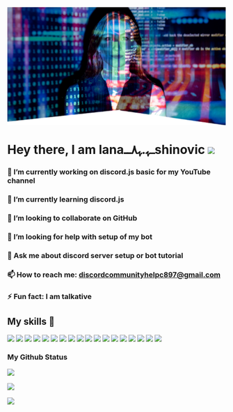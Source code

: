 <img  align="center" src="https://github.com/Discord-Help-YouTube/Discord-Help-YouTube/blob/main/IMG_20210127_123609.png" />

# Hey there, I am lanaــﮩ.ﮩ٨ــshinovic <img src="https://raw.githubusercontent.com/MartinHeinz/MartinHeinz/master/wave.gif" width="30px"></h1>



### 🔭 I’m currently working on discord.js basic for my YouTube channel
### 🌱 I’m currently learning discord.js
### 👯 I’m looking to collaborate on GitHub
### 🤔 I’m looking for help with setup of my bot
### 💬 Ask me about discord server setup or bot tutorial
### 📫 How to reach me: discordcommunityhelpc897@gmail.com

### ⚡ Fun fact: I am talkative

 
## My skills 🚀



![](https://img.shields.io/badge/HTML5-E34F26?style=for-the-badge&logo=html5&logoColor=white)
![](https://img.shields.io/badge/JavaScript-F7DF1E?style=for-the-badge&logo=javascript&logoColor=black)
![](https://img.shields.io/badge/Node.js-43853D?style=for-the-badge&logo=node.js&logoColor=white)
![](https://img.shields.io/badge/CSS3-1572B6?style=for-the-badge&logo=css3&logoColor=white)
![](https://img.shields.io/badge/Sass-CC6699?style=for-the-badge&logo=sass&logoColor=white)
![](https://img.shields.io/badge/Markdown-000000?style=for-the-badge&logo=markdown&logoColor=white)
![](https://img.shields.io/badge/Express.js-404D59?style=for-the-badge)
![](https://img.shields.io/badge/React-20232A?style=for-the-badge&logo=react&logoColor=61DAFB)
![](https://img.shields.io/badge/Tailwind_CSS-38B2AC?style=for-the-badge&logo=tailwind-css&logoColor=white)
![](https://img.shields.io/badge/Bootstrap-563D7C?style=for-the-badge&logo=bootstrap&logoColor=white)
![](https://img.shields.io/badge/Material--UI-0081CB?style=for-the-badge&logo=material-ui&logoColor=white)
![](https://img.shields.io/badge/Redux-593D88?style=for-the-badge&logo=redux&logoColor=white)
![](https://img.shields.io/badge/jQuery-0769AD?style=for-the-badge&logo=jquery&logoColor=white)
![](https://img.shields.io/badge/Netlify-00C7B7?style=for-the-badge&logo=netlify&logoColor=white)
![](https://img.shields.io/badge/MongoDB-4EA94B?style=for-the-badge&logo=mongodb&logoColor=white)
![](https://img.shields.io/badge/Heroku-430098?style=for-the-badge&logo=heroku&logoColor=white)
![](https://img.shields.io/badge/Google_Cloud-4285F4?style=for-the-badge&logo=google-cloud&logoColor=white)
![](https://img.shields.io/badge/figma-0AC97F?style=for-the-badge&logo=figma&logoColor=white)

### My Github Status

 <p align = "left">

  <img src = "https://github-readme-stats.vercel.app/api?username=Discord-Help-YouTube&show_icons=true&theme=radical&line_height=27">
  <p align = "left">
 
 <img src = "https://github-readme-stats.vercel.app/api/top-langs/?username=Discord-Help-YouTube&hide=css,java,html&theme=radical">

</p>

<p align = "left">

<img width="50%" src="https://github-readme-streak-stats.herokuapp.com/?user=Discord-Help-YouTube&show_icons=true&locale=en&layout=compact&theme=radical&line_height=0" />

</p> 

